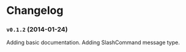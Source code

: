 Changelog
=========

### `v0.1.2` (2014-01-24)

Adding basic documentation.
Adding SlashCommand message type.
